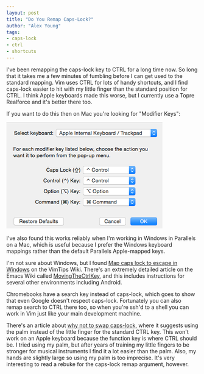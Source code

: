 ```yaml
---
layout: post
title: "Do You Remap Caps-Lock?"
author: "Alex Young"
tags: 
- caps-lock
- ctrl
- shortcuts
---
```


I've been remapping the caps-lock key to CTRL for a long time now.  So long that it takes me a few minutes of fumbling before I can get used to the standard mapping.  Vim uses CTRL for lots of handy shortcuts, and I find caps-lock easier to hit with my little finger than the standard position for CTRL.  I think Apple keyboards made this worse, but I currently use a Topre Realforce and it's better there too.

If you want to do this then on Mac you're looking for "Modifier Keys":

![Reset Modifier](/images/posts/reset_mod.png)

I've also found this works reliably when I'm working in Windows in Parallels on a Mac, which is useful because I prefer the Windows keyboard mappings rather than the default Parallels Apple-mapped keys.

I'm not sure about Windows, but I found [Map caps lock to escape in Windows](http://vim.wikia.com/wiki/Map_caps_lock_to_escape_in_Windows) on the VimTips Wiki.  There's an extremely detailed article on the Emacs Wiki called [MovingTheCtrlKey](http://www.emacswiki.org/emacs/MovingTheCtrlKey), and this includes instructions for several other environments including Android.

Chromebooks have a search key instead of caps-lock, which goes to show that even Google doesn't respect caps-lock.  Fortunately you can also remap search to CTRL there too, so when you're ssh'd to a shell you can work in Vim just like your main development machine.

There's an article about [why not to swap caps-lock](http://ergoemacs.org/emacs/swap_CapsLock_Ctrl.html), where it suggests using the palm instead of the little finger for the standard CTRL key.  This won't work on an Apple keyboard because the function key is where CTRL should be.  I tried using my palm, but after years of training my little fingers to be stronger for musical instruments I find it a lot easier than the palm.  Also, my hands are slightly large so using my palm is too imprecise.  It's very interesting to read a rebuke for the caps-lock remap argument, however.
